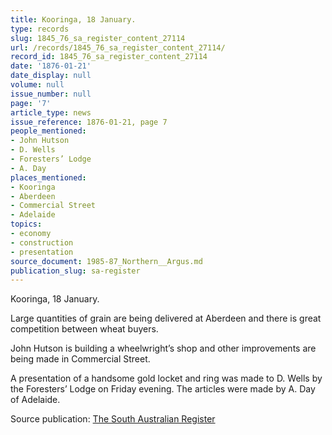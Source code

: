 ```yaml
---
title: Kooringa, 18 January.
type: records
slug: 1845_76_sa_register_content_27114
url: /records/1845_76_sa_register_content_27114/
record_id: 1845_76_sa_register_content_27114
date: '1876-01-21'
date_display: null
volume: null
issue_number: null
page: '7'
article_type: news
issue_reference: 1876-01-21, page 7
people_mentioned:
- John Hutson
- D. Wells
- Foresters’ Lodge
- A. Day
places_mentioned:
- Kooringa
- Aberdeen
- Commercial Street
- Adelaide
topics:
- economy
- construction
- presentation
source_document: 1985-87_Northern__Argus.md
publication_slug: sa-register
---
```


Kooringa, 18 January.

Large quantities of grain are being delivered at Aberdeen and there is great competition between wheat buyers.

John Hutson is building a wheelwright’s shop and other improvements are being made in Commercial Street.

A presentation of a handsome gold locket and ring was made to D. Wells by the Foresters’ Lodge on Friday evening.  The articles were made by A. Day of Adelaide.

Source publication: [The South Australian Register](/publications/sa-register/)
